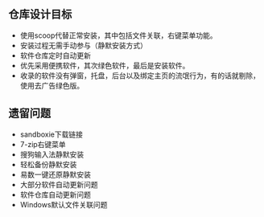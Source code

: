## 仓库设计目标

- 使用scoop代替正常安装，其中包括文件关联，右键菜单功能。
- 安装过程无需手动参与（静默安装方式）
- 软件仓库定时自动更新
- 优先采用便携软件，其次绿色软件，最后是安装软件。
- 收录的软件没有弹窗，托盘，后台以及绑定主页的流氓行为，有的话就剔除，使用去广告绿色版。

## 遗留问题

- sandboxie下载链接
- 7-zip右键菜单
- 搜狗输入法静默安装
- 轻松备份静默安装
- 易数一键还原静默安装
- 大部分软件自动更新问题
- 软件仓库自动更新问题
- Windows默认文件关联问题